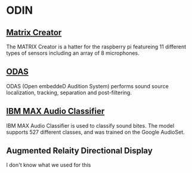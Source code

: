 # ODIN

## [Matrix Creator](https://matrix-io.github.io/matrix-documentation/matrix-creator/overview/)
The MATRIX Creator is a hatter for the raspberry pi featureing 11 different types of sensors including an array of 8 microphones. 

## [ODAS](https://github.com/introlab/odas/wiki)
ODAS (Open embeddeD Audition System) performs sound source localization, tracking, separation and post-filtering.

## [IBM MAX Audio Classifier](https://developer.ibm.com/exchanges/models/all/max-audio-classifier/)
IBM MAX Audio Classifier is used to classify sound bites. The model supports 527 different classes, and was trained on the Google AudioSet.

## Augmented Relaity Directional Display
I don't know what we used for this

